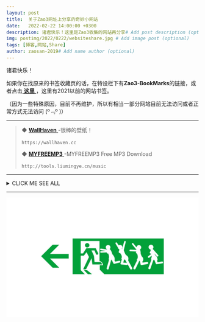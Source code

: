 ```yaml
---
layout: post
title:  关于Zao3网址上分享的奇妙小网站
date:   2022-02-22 14:00:00 +0300
description: 诸君快乐！这里是Zao3收集的网站再分享# Add post description (optional)
img: postimg/2022/0222/websiteshare.jpg # Add image post (optional)
tags: [博客,网站,Share]
author: zaosan-2019# Add name author (optional)
---
```

诸君快乐！

如果你在找原来的书签收藏页的话，在特设栏下有**Zao3-BookMarks**的链接，或者点击[ **这里** ](https://zaosan.rthe.xyz)，这里有2021以前的网站书签。  

（因为一些特殊原因，目前不再维护，所以有相当一部分网站目前无法访问或者正常方式无法访问 (º﹃º )）


***


>
> ◆ [ **WallHaven** ](https://wallhaven.cc)-很棒的壁纸！
>
> `https://wallhaven.cc`
>
>
> ◆ [ **MYFREEMP3** ](https://tools.liumingye.cn/music)-MYFREEMP3 Free MP3 Download
>
> `http://tools.liumingye.cn/music`
>
>


***

<details><summary>CLICK ME SEE ALL</summary>
<p>

1. First Test
   *Second test
    *Third test  

2. First test
   -Second test
    sSecond test
    -Third test  

3. First test
   -[zaoc](zaoccc.github.io)
    -[zaoc](zaoccc.github.io)  

First test
*Second test
 *Third test  

First test
   Second test
   Third test  
   

</p>
</details>

***
<link
  rel="stylesheet"
  href="https://cdn.jsdelivr.net/gh/Dreamer-Paul/Pio@2.4/static/pio.min.css"
/>
<script
  defer="defer"
  src="https://cdn.jsdelivr.net/gh/Dreamer-Paul/Pio@2.4/static/l2d.min.js"
></script>
<script
  defer="defer"
  src="https://cdn.jsdelivr.net/gh/Dreamer-Paul/Pio@2.4/static/pio.min.js"
  onload='
    if (screen.width > screen.height)
    {
      let pio_container = document.createElement("div");
      pio_container.classList.add("pio-container");
      pio_container.classList.add("right");
      document.body.insertAdjacentElement("beforeend", pio_container);
      let pio_action = document.createElement("div");
      pio_action.classList.add("pio-action");
      pio_container.insertAdjacentElement("beforeend", pio_action);
      let pio_canvas = document.createElement("canvas");
      pio_canvas.id = "pio";
      pio_canvas.style.width = "14rem";
      pio_canvas.width = "600";
      pio_canvas.height = "800";
      pio_container.insertAdjacentElement("beforeend", pio_canvas);
      let pio = new Paul_Pio({
        "mode": "draggable",
        "hidden": true,
        "content": {
          "skin": ["要换成我的朋友吗？", "让她放个假吧~"],
          "custom": [{
            "selector": "a",
            "type": "link",
          }, {
            "selector": ".sidebar-toggle",
            "text": "打开侧边栏叭~"
          }, {
            "selector": ".effect-info",
            "text": "哇，你发现了什么！"
          }, {
            "selector": "#sidebar-search-input",
            "text": "想搜索什么呢？很多干货哦！"
          }, {
            "selector": "#toc",
            "text": "这是目录~"
          }, {
            "selector": ".page-title",
            "text": "这是标题~"
          }, {
            "selector": ".v",
            "text": "评论没有审核，要对自己的发言负责哦~"
          }]
        },
        "model": [
          "https:\/\/cdn.jsdelivr.net/gh/imuncle/live2d/model/33/model.2018.bls-winter.json",
          "https:\/\/cdn.jsdelivr.net/gh/imuncle/live2d/model/platelet-2/model.json",
          "https:\/\/cdn.jsdelivr.net/gh/imuncle/live2d/model/xiaomai/xiaomai.model.json",
          "https:\/\/cdn.jsdelivr.net/gh/imuncle/live2d/model/mashiro/seifuku.model.json",
          "https:\/\/cdn.jsdelivr.net/gh/imuncle/live2d/model/seele/model.json",
          "https:\/\/cdn.jsdelivr.net/gh/imuncle/live2d/model/Violet/14.json",
          "https:\/\/cdn.jsdelivr.net/gh/xiaoski/live2d_models_collection/Kobayaxi/Kobayaxi.model.json",
          "https:\/\/cdn.jsdelivr.net/gh/xiaoski/live2d_models_collection/mikoto/mikoto.model.json",
          "https:\/\/cdn.jsdelivr.net/gh/xiaoski/live2d_models_collection/uiharu/uiharu.model.json"]
      });
    }'
></script>

![termux](/assets/img/postimg/2022/0222/websitesharefooter.jpg)
